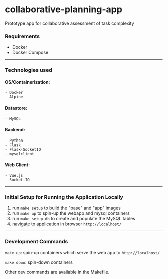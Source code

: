 

# collaborative-planning-app

Prototype app for collaborative assessment of task complexity


### Requirements
- Docker
- Docker Compose


---


### Technologies used

#### OS/Containerization:
	- Docker
	- Alpine

#### Datastore:
	- MySQL

#### Backend:
	- Python
	- Flask
	- Flask-SocketIO
	- mysqlclient

#### Web Client:
	- Vue.js
	- Socket.IO


---


### Initial Setup for Running the Application Locally

1. run `make setup` to build the "base" and "app" images
2. run `make up` to spin-up the webapp and mysql containers
3. run `make setup-db` to create and populate the MySQL tables
4. navigate to application in browser `http://localhost/`


---


### Development Commands

`make up`: spin-up containers which serve the web app to `http://localhost/`

`make down`: spin-down containers

Other dev commands are available in the Makefile.

